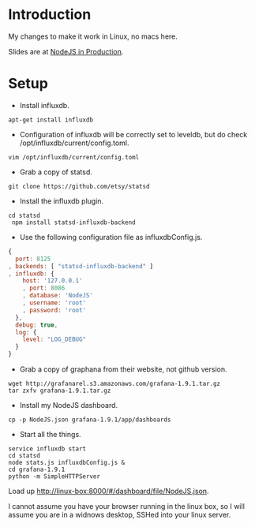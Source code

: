 # Introduction

My changes to make it work in Linux, no macs here. 

Slides are at [NodeJS in Production](https://speakerdeck.com/wolfeidau/nodejs-in-production).

# Setup

* Install influxdb.

```
apt-get install influxdb
```

* Configuration of influxdb will be correctly set to leveldb, but do check /opt/influxdb/current/config.toml.

```
vim /opt/influxdb/current/config.toml
```

* Grab a copy of statsd.

```
git clone https://github.com/etsy/statsd
```

* Install the influxdb plugin.

```
cd statsd
 npm install statsd-influxdb-backend
```

* Use the following configuration file as influxdbConfig.js.

```js
{
  port: 8125
, backends: [ "statsd-influxdb-backend" ]
, influxdb: {
    host: '127.0.0.1'
    , port: 8086
    , database: 'NodeJS'
    , username: 'root'
    , password: 'root'
  },
  debug: true,
  log: {
    level: "LOG_DEBUG"
  }
}
```

* Grab a copy of graphana from their website, not github version.

```
wget http://grafanarel.s3.amazonaws.com/grafana-1.9.1.tar.gz
tar zxfv grafana-1.9.1.tar.gz
```

* Install my NodeJS dashboard.

```
cp -p NodeJS.json grafana-1.9.1/app/dashboards
```

* Start all the things.

```
service influxdb start
cd statsd
node stats.js influxdbConfig.js &
cd grafana-1.9.1
python -m SimpleHTTPServer
```

Load up [http://linux-box:8000/#/dashboard/file/NodeJS.json](http://linux-box:8000/#/dashboard/file/NodeJS.json).

I cannot assume you have your browser running in the linux box, so I will assume you are in a widnows desktop, SSHed into your linux server.


